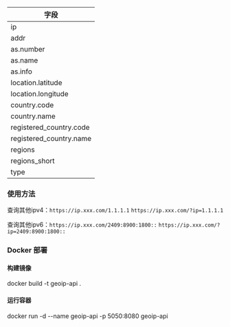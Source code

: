 | 字段                    |
| ------------------------- |
| ip                      | 
| addr                    | 
| as.number               | 
| as.name                 | 
| as.info                 | 
| location.latitude       | 
| location.longitude      | 
| country.code            | 
| country.name            | 
| registered_country.code |
| registered_country.name | 
| regions                 | 
| regions_short           | 
| type                    |

### 使用方法

查询其他ipv4：`https://ip.xxx.com/1.1.1.1` `https://ip.xxx.com/?ip=1.1.1.1`

查询其他ipv6：`https://ip.xxx.com/2409:8900:1800::` `https://ip.xxx.com/?ip=2409:8900:1800::`

### Docker 部署

#### 构建镜像

docker build -t geoip-api .

#### 运行容器

docker run -d --name geoip-api -p 5050:8080 geoip-api

